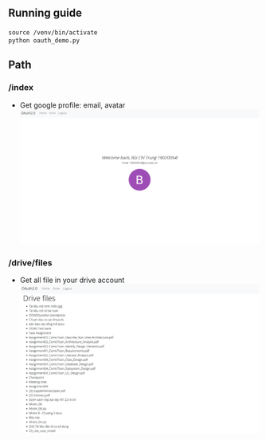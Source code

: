 ## Running guide

```
source /venv/bin/activate
python oauth_demo.py
```

## Path
### /index
+ Get google profile: email, avatar
  ![](demo_pics/email.png)

### /drive/files 
+ Get all file in your drive account
  ![](demo_pics/drive.png)